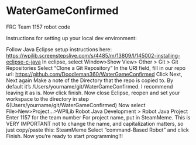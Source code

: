 # WaterGameConfirmed
FRC Team 1157 robot code

Instructions for setting up your local dev environment:

Follow Java Eclipse setup instructions here: https://wpilib.screenstepslive.com/s/4485/m/13809/l/145002-installing-eclipse-c-java
In eclipse, select Window>Show View> Other > Git > Git Repositories
Select “Clone a Git Repository”
In the URI field, fill in our repo url: https://github.com/Doodleman360/WaterGameConfirmed
Click Next, Next again
Make a note of the Directory that the repo is copied to. By default it’s /Users/yourname/git/WaterGameConfirmed. I recommend leaving it as is. Now click finish.
Now close Eclipse, reopen and set your workspace to the directory in step 6(Users/yourname/git/WaterGameConfirmed)
Now select File>New>Project…>WPILib Robot Java Development > Robot Java Project
Enter 1157 for the team number
For project name, put in SteamMeme. This is VERY IMPORTANT not to change the name, and capitalization matters, so just copy/paste this: SteamMeme
Select “command-Based Robot” and click Finish.
Now you’re ready to start programming!!!
